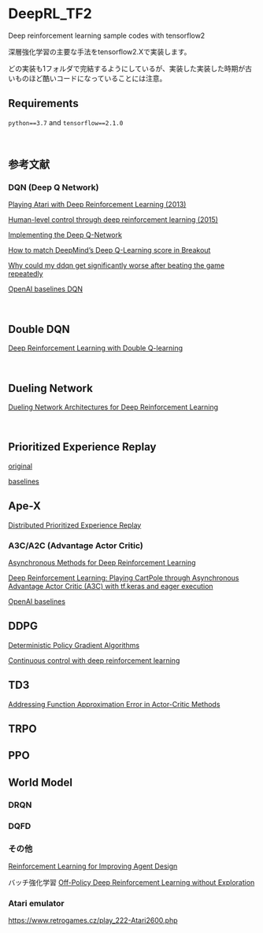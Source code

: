 # DeepRL_TF2

Deep reinforcement learning sample codes with tensorflow2

深層強化学習の主要な手法をtensorflow2.Xで実装します。

どの実装も1フォルダで完結するようにしているが、実装した実装した時期が古いものほど酷いコードになっていることには注意。


## Requirements

`python==3.7` and `tensorflow==2.1.0`

<br>

## 参考文献

### DQN (Deep Q Network)

[Playing Atari with Deep Reinforcement Learning (2013)](https://arxiv.org/abs/1312.5602)

[Human-level control through deep reinforcement learning (2015)](https://www.nature.com/articles/nature14236.)


[Implementing the Deep Q-Network](https://arxiv.org/pdf/1711.07478.pdf)


[How to match DeepMind’s Deep Q-Learning score in Breakout](https://towardsdatascience.com/tutorial-double-deep-q-learning-with-dueling-network-architectures-4c1b3fb7f756)


[Why could my ddqn get significantly worse after beating the game repeatedly](https://datascience.stackexchange.com/questions/56053/why-could-my-ddqn-get-significantly-worse-after-beating-the-game-repeatedly)

[OpenAI baselines DQN](https://openai.com/blog/openai-baselines-dqn/)

<br>

## Double DQN

[Deep Reinforcement Learning with Double Q-learning](https://arxiv.org/abs/1509.06461)

<br>

## Dueling Network

[Dueling Network Architectures for Deep Reinforcement Learning](https://arxiv.org/abs/1511.06581)

<br>

## Prioritized Experience Replay

[original](https://arxiv.org/abs/1511.05952)

[baselines](https://github.com/openai/baselines/blob/master/baselines/deepq/replay_buffer.py)

## Ape-X

[Distributed Prioritized Experience Replay](https://arxiv.org/pdf/1803.00933.pdf)

### A3C/A2C (Advantage Actor Critic)

[Asynchronous Methods for Deep Reinforcement Learning](https://arxiv.org/abs/1602.01783)

[Deep Reinforcement Learning: Playing CartPole through Asynchronous Advantage Actor Critic (A3C) with tf.keras and eager execution](https://blog.tensorflow.org/2018/07/deep-reinforcement-learning-keras-eager-execution.html)


[OpenAI baselines](https://openai.com/blog/baselines-acktr-a2c/)


## DDPG

[Deterministic Policy Gradient Algorithms](http://proceedings.mlr.press/v32/silver14.pdf)

[Continuous control with deep reinforcement learning](https://arxiv.org/abs/1509.02971)

## TD3

[Addressing Function Approximation Error in Actor-Critic Methods](https://arxiv.org/abs/1802.09477)

## TRPO

## PPO

## World Model

### DRQN

### DQFD

### その他

[Reinforcement Learning for Improving Agent Design](https://arxiv.org/abs/1810.03779)


バッチ強化学習
[Off-Policy Deep Reinforcement Learning without Exploration](https://arxiv.org/abs/1812.02900)


### Atari emulator

https://www.retrogames.cz/play_222-Atari2600.php
